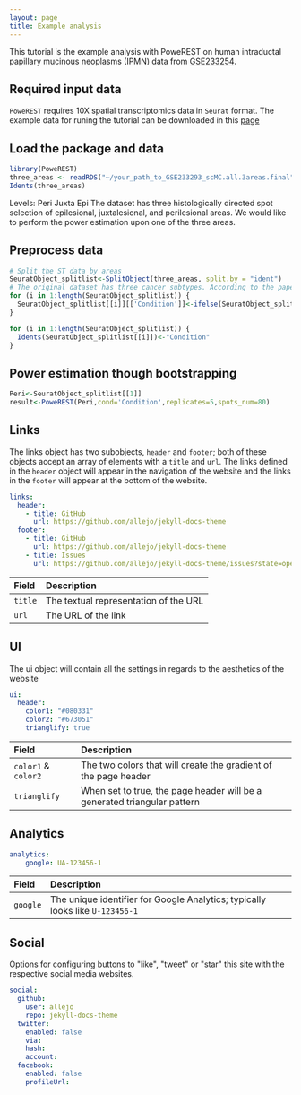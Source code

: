 ```yaml
---
layout: page
title: Example analysis
---
```


This tutorial is the example analysis with PoweREST on human intraductal papillary mucinous neoplasms (IPMN) data from [GSE233254]("https://www.ncbi.nlm.nih.gov/geo/query/acc.cgi").

## Required input data

`PoweREST` requires 10X spatial transcriptomics data in `Seurat` format.
The example data for runing the tutorial can be downloaded in this [page]()

## Load the package and data
```r
library(PoweREST)
three_areas <- readRDS("~/your_path_to_GSE233293_scMC.all.3areas.final")
Idents(three_areas)
```
Levels: Peri Juxta Epi
The dataset has three histologically directed spot selection of epilesional, juxtalesional, and perilesional areas. We would like to perform the power estimation upon one of the three areas.

## Preprocess data
```r
# Split the ST data by areas
SeuratObject_splitlist<-SplitObject(three_areas, split.by = "ident")
# The original dataset has three cancer subtypes. According to the paper, 'HG' and 'IPMNs' are combined into one 'HR' (high-risk) group
for (i in 1:length(SeuratObject_splitlist)) {
  SeuratObject_splitlist[[i]][['Condition']]<-ifelse(SeuratObject_splitlist[[i]][['Type']]=='LG','LG','HR')
}

for (i in 1:length(SeuratObject_splitlist)) {
  Idents(SeuratObject_splitlist[[i]])<-"Condition"
}
```

## Power estimation though bootstrapping
```r
Peri<-SeuratObject_splitlist[[1]]
result<-PoweREST(Peri,cond='Condition',replicates=5,spots_num=80)
```

## Links

The links object has two subobjects, `header` and `footer`; both of these objects accept an array of elements with a `title` and `url`. The links defined in the `header` object will appear in the navigation of the website and the links in the `footer` will appear at the bottom of the website.

```yaml
links:
  header:
    - title: GitHub
      url: https://github.com/allejo/jekyll-docs-theme
  footer:
    - title: GitHub
      url: https://github.com/allejo/jekyll-docs-theme
    - title: Issues
      url: https://github.com/allejo/jekyll-docs-theme/issues?state=open
```

| Field   | Description                           |
|:--------|:--------------------------------------|
| `title` | The textual representation of the URL |
| `url`   | The URL of the link                   |

## UI

The ui object will contain all the settings in regards to the aesthetics of the website

```yaml
ui:
  header:
    color1: "#080331"
    color2: "#673051"
    trianglify: true
```

| Field               | Description                                                               |
|:--------------------|:--------------------------------------------------------------------------|
| `color1` & `color2` | The two colors that will create the gradient of the page header           |
| `trianglify`        | When set to true, the page header will be a generated triangular pattern  |

## Analytics

```yaml
analytics:
    google: UA-123456-1
```

| Field    | Description                                                                   |
|:---------|:------------------------------------------------------------------------------|
| `google` | The unique identifier for Google Analytics; typically looks like `U-123456-1` |

## Social

Options for configuring buttons to "like", "tweet" or "star" this site with the respective social media websites.

```yaml
social:
  github:
    user: allejo
    repo: jekyll-docs-theme
  twitter:
    enabled: false
    via:
    hash:
    account:
  facebook:
    enabled: false
    profileUrl:
```
